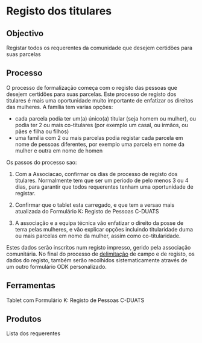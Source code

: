 # Registo dos titulares

## Objectivo

Registar todos os requerentes da comunidade que desejem certidões para suas parcelas

## Processo

O processo de formalização começa com o registo das pessoas que desejem certidões para suas parcelas. Este processo de registo dos titulares é mais uma oportunidade muito importante de enfatizar os direitos das mulheres. A família tem varias opções:

* cada parcela podia ter um\(a\) único\(a\) titular \(seja homem ou mulher\), ou podia ter 2 ou mais co-titulares \(por exemplo um casal, ou irmãos, ou pães e filha ou filhos\)
* uma família com 2 ou mais parcelas podia registar cada parcela em nome de pessoas diferentes, por exemplo uma parcela em nome da mulher e outra em nome de homen

Os passos do processo sao:

1. Com a Associacao, confirmar os dias de processo de registo dos titulares. Normalmente tem que ser um periodo de pelo menos 3 ou 4 dias, para garantir que todos requerentes tenham uma oportunidade de registar. 

2. Confirmar que o tablet esta carregado, e que tem a versao mais atualizada do Formulário K: Registo de Pessoas C-DUATS

3. A associação e a equipa técnica vão enfatizar o direito da posse de terra pelas mulheres, e vão explicar opções incluindo titularidade duma ou mais parcelas em nome da mulher, assim como co-titularidade.

Estes dados serão inscritos num registo impresso, gerido pela associação comunitária. No final do processo de [delimitação](https://cavateco.gitbooks.io/cavateco-legend-manual/content/v/530ecdb2c486b274615ac19828fbbb1dba277b30/GLOSSARY.html#delimitação) de campo e de registo, os dados do registo, também serão recolhidos sistematicamente através de um outro formulário ODK personalizado.

## Ferramentas

Tablet com Formulário K: Registo de Pessoas C-DUATS

## Produtos

Lista dos requerentes

